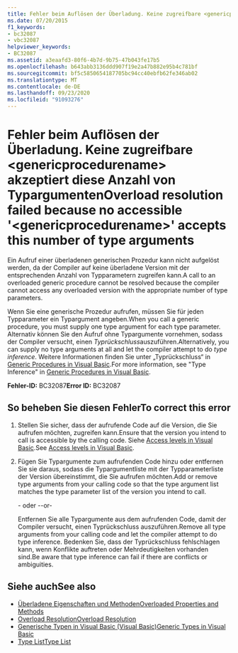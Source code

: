 ```yaml
---
title: Fehler beim Auflösen der Überladung. Keine zugreifbare <genericprocedurename> akzeptiert diese Anzahl von Typargumenten
ms.date: 07/20/2015
f1_keywords:
- bc32087
- vbc32087
helpviewer_keywords:
- BC32087
ms.assetid: a3eaafd3-80f6-4b7d-9b75-47b043fe17b5
ms.openlocfilehash: b643abb3136ddd907f19e2a47b882e95b4c781bf
ms.sourcegitcommit: bf5c5850654187705bc94cc40ebfb62fe346ab02
ms.translationtype: MT
ms.contentlocale: de-DE
ms.lasthandoff: 09/23/2020
ms.locfileid: "91093276"
---
```

# <a name="overload-resolution-failed-because-no-accessible-genericprocedurename-accepts-this-number-of-type-arguments"></a><span data-ttu-id="2be43-102">Fehler beim Auflösen der Überladung. Keine zugreifbare \<genericprocedurename> akzeptiert diese Anzahl von Typargumenten</span><span class="sxs-lookup"><span data-stu-id="2be43-102">Overload resolution failed because no accessible '\<genericprocedurename>' accepts this number of type arguments</span></span>

<span data-ttu-id="2be43-103">Ein Aufruf einer überladenen generischen Prozedur kann nicht aufgelöst werden, da der Compiler auf keine überladene Version mit der entsprechenden Anzahl von Typparametern zugreifen kann.</span><span class="sxs-lookup"><span data-stu-id="2be43-103">A call to an overloaded generic procedure cannot be resolved because the compiler cannot access any overloaded version with the appropriate number of type parameters.</span></span>  
  
 <span data-ttu-id="2be43-104">Wenn Sie eine generische Prozedur aufrufen, müssen Sie für jeden Typparameter ein Typargument angeben.</span><span class="sxs-lookup"><span data-stu-id="2be43-104">When you call a generic procedure, you must supply one type argument for each type parameter.</span></span> <span data-ttu-id="2be43-105">Alternativ können Sie den Aufruf ohne Typargumente vornehmen, sodass der Compiler versucht, einen *Typrückschluss*auszuführen.</span><span class="sxs-lookup"><span data-stu-id="2be43-105">Alternatively, you can supply no type arguments at all and let the compiler attempt to do *type inference*.</span></span> <span data-ttu-id="2be43-106">Weitere Informationen finden Sie unter „Typrückschluss“ in [Generic Procedures in Visual Basic](../programming-guide/language-features/data-types/generic-procedures.md).</span><span class="sxs-lookup"><span data-stu-id="2be43-106">For more information, see "Type Inference" in [Generic Procedures in Visual Basic](../programming-guide/language-features/data-types/generic-procedures.md).</span></span>  
  
 <span data-ttu-id="2be43-107">**Fehler-ID:** BC32087</span><span class="sxs-lookup"><span data-stu-id="2be43-107">**Error ID:** BC32087</span></span>  
  
## <a name="to-correct-this-error"></a><span data-ttu-id="2be43-108">So beheben Sie diesen Fehler</span><span class="sxs-lookup"><span data-stu-id="2be43-108">To correct this error</span></span>  
  
1. <span data-ttu-id="2be43-109">Stellen Sie sicher, dass der aufrufende Code auf die Version, die Sie aufrufen möchten, zugreifen kann.</span><span class="sxs-lookup"><span data-stu-id="2be43-109">Ensure that the version you intend to call is accessible by the calling code.</span></span> <span data-ttu-id="2be43-110">Siehe [Access levels in Visual Basic](../programming-guide/language-features/declared-elements/access-levels.md).</span><span class="sxs-lookup"><span data-stu-id="2be43-110">See [Access levels in Visual Basic](../programming-guide/language-features/declared-elements/access-levels.md).</span></span>  
  
2. <span data-ttu-id="2be43-111">Fügen Sie Typargumente zum aufrufenden Code hinzu oder entfernen Sie sie daraus, sodass die Typargumentliste mit der Typparameterliste der Version übereinstimmt, die Sie aufrufen möchten.</span><span class="sxs-lookup"><span data-stu-id="2be43-111">Add or remove type arguments from your calling code so that the type argument list matches the type parameter list of the version you intend to call.</span></span>  
  
     <span data-ttu-id="2be43-112">- oder -</span><span class="sxs-lookup"><span data-stu-id="2be43-112">-or-</span></span>  
  
     <span data-ttu-id="2be43-113">Entfernen Sie alle Typargumente aus dem aufrufenden Code, damit der Compiler versucht, einen Typrückschluss auszuführen.</span><span class="sxs-lookup"><span data-stu-id="2be43-113">Remove all type arguments from your calling code and let the compiler attempt to do type inference.</span></span> <span data-ttu-id="2be43-114">Bedenken Sie, dass der Typrückschluss fehlschlagen kann, wenn Konflikte auftreten oder Mehrdeutigkeiten vorhanden sind.</span><span class="sxs-lookup"><span data-stu-id="2be43-114">Be aware that type inference can fail if there are conflicts or ambiguities.</span></span>  
  
## <a name="see-also"></a><span data-ttu-id="2be43-115">Siehe auch</span><span class="sxs-lookup"><span data-stu-id="2be43-115">See also</span></span>

- [<span data-ttu-id="2be43-116">Überladene Eigenschaften und Methoden</span><span class="sxs-lookup"><span data-stu-id="2be43-116">Overloaded Properties and Methods</span></span>](../programming-guide/language-features/objects-and-classes/overloaded-properties-and-methods.md)
- [<span data-ttu-id="2be43-117">Overload Resolution</span><span class="sxs-lookup"><span data-stu-id="2be43-117">Overload Resolution</span></span>](../programming-guide/language-features/procedures/overload-resolution.md)
- [<span data-ttu-id="2be43-118">Generische Typen in Visual Basic (Visual Basic)</span><span class="sxs-lookup"><span data-stu-id="2be43-118">Generic Types in Visual Basic</span></span>](../programming-guide/language-features/data-types/generic-types.md)
- [<span data-ttu-id="2be43-119">Type List</span><span class="sxs-lookup"><span data-stu-id="2be43-119">Type List</span></span>](../language-reference/statements/type-list.md)
